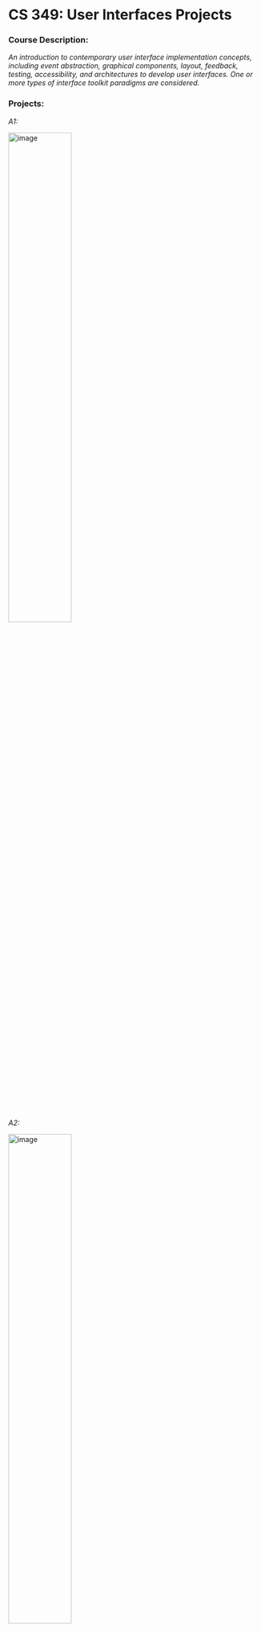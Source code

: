 # CS 349: User Interfaces Projects

### Course Description:
*An introduction to contemporary user interface implementation concepts, including event abstraction, graphical components, layout, feedback, testing, accessibility, and architectures to develop user interfaces. One or more types of interface toolkit paradigms are considered.*

### Projects:

*A1:*

<img src="https://github.com/Sirius-Hou/CS349-User-Interface-Design-Projects/assets/118148925/53170c0f-20d8-4e6a-a98c-320b7b8e9a3f" alt="image" width="50%" height="50%">

*A2:*

<img src="https://github.com/Sirius-Hou/CS349-User-Interface-Design-Projects/assets/118148925/8f39f26e-8646-49f3-9574-e14ab0eda7ac" alt="image" width="50%" height="50%">

*A3:*

<img src="https://github.com/Sirius-Hou/CS349-User-Interface-Design-Projects/assets/118148925/1e84c3de-bff6-4c0c-b101-4cdd89845a56" alt="image" width="50%" height="50%">

*A4:*

<img src="https://github.com/Sirius-Hou/CS349-User-Interface-Design-Projects/assets/118148925/8bd02d62-47f1-4b56-84f2-3505be9f8125" alt="image" width="50%" height="50%">

